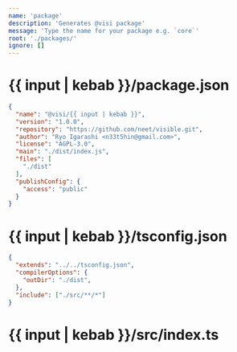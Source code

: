 ```yaml
---
name: 'package'
description: 'Generates @visi package'
message: 'Type the name for your package e.g. `core`'
root: './packages/'
ignore: []
---
```


# {{ input | kebab }}/package.json
```json
{
  "name": "@visi/{{ input | kebab }}",
  "version": "1.0.0",
  "repository": "https://github.com/neet/visible.git",
  "author": "Ryo Igarashi <n33t5hin@gmail.com>",
  "license": "AGPL-3.0",
  "main": "./dist/index.js",
  "files": [
    "./dist"
  ],
  "publishConfig": {
    "access": "public"
  }
}
```

# {{ input | kebab }}/tsconfig.json
```json
{
  "extends": "../../tsconfig.json",
  "compilerOptions": {
    "outDir": "./dist",
  },
  "include": ["./src/**/*"]
}
```

# {{ input | kebab }}/src/index.ts
```ts

```
